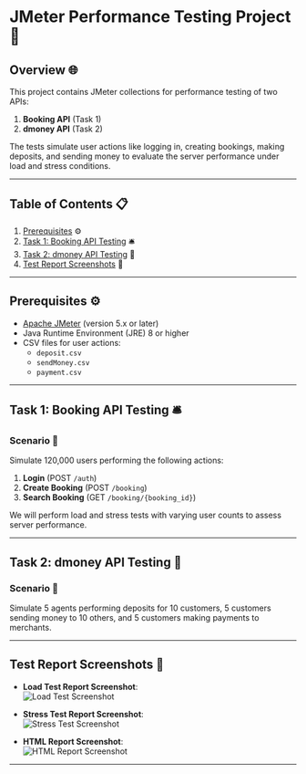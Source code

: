 # JMeter Performance Testing Project 🚀

## Overview 🌐

This project contains JMeter collections for performance testing of two APIs:
1. **Booking API** (Task 1)
2. **dmoney API** (Task 2)

The tests simulate user actions like logging in, creating bookings, making deposits, and sending money to evaluate the server performance under load and stress conditions.

---

## Table of Contents 📋

1. [Prerequisites](#prerequisites) ⚙️
2. [Task 1: Booking API Testing](#task-1-booking-api-testing) 🛎️
3. [Task 2: dmoney API Testing](#task-2-dmoney-api-testing) 💸
4. [Test Report Screenshots](#test-report-screenshots) 📸
---

## Prerequisites ⚙️

- [Apache JMeter](https://jmeter.apache.org/download_jmeter.cgi) (version 5.x or later)
- Java Runtime Environment (JRE) 8 or higher
- CSV files for user actions:
  - `deposit.csv`
  - `sendMoney.csv`
  - `payment.csv`

---

## Task 1: Booking API Testing 🛎️

### Scenario 🎯

Simulate 120,000 users performing the following actions:
1. **Login** (POST `/auth`)
2. **Create Booking** (POST `/booking`)
3. **Search Booking** (GET `/booking/{booking_id}`)

We will perform load and stress tests with varying user counts to assess server performance.

---

## Task 2: dmoney API Testing 💸

### Scenario 🎯

Simulate 5 agents performing deposits for 10 customers, 5 customers sending money to 10 others, and 5 customers making payments to merchants.

---

## Test Report Screenshots 📸


- **Load Test Report Screenshot**:  
  ![Load Test Screenshot](![loaddd](https://github.com/user-attachments/assets/dbbea71a-b9cd-44b8-9e0b-b2ef730f155a)
)

- **Stress Test Report Screenshot**:  
  ![Stress Test Screenshot](![stress](https://github.com/user-attachments/assets/62bca931-81f5-4c2c-a9a3-56b41b2de6a3)
)

- **HTML Report Screenshot**:  
  ![HTML Report Screenshot](screenshots/html_report.png)



---

